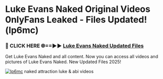 # Luke Evans Naked Original Videos 0nlyFans Leaked - Files Updated! (lp6mc)

<h3>🔴 CLICK HERE 🌐==►► <a href="https://tinyurl.com/up5wt9bj" rel="nofollow">Luke Evans Naked Updated Files</a></h3>

Get Luke Evans Naked and all content. Now you can access all videos and pictures of Luke Evans Naked. New Updated Files 2025!

[![lp6mc](https://i.imgur.com/ABiUzMV.gif)](https://tinyurl.com/up5wt9bj)
naked attraction luke & abi videos